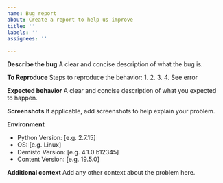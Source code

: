 ```yaml
---
name: Bug report
about: Create a report to help us improve
title: ''
labels: ''
assignees: ''

---
```


**Describe the bug**
A clear and concise description of what the bug is.

**To Reproduce**
Steps to reproduce the behavior:
1. 
2. 
3. 
4. See error

**Expected behavior**
A clear and concise description of what you expected to happen.

**Screenshots**
If applicable, add screenshots to help explain your problem.

**Environment**
 - Python Version: [e.g. 2.7.15]
 - OS: [e.g. Linux]
 - Demisto Version: [e.g. 4.1.0 b12345]
 - Content Version: [e.g. 19.5.0]

**Additional context**
Add any other context about the problem here.
